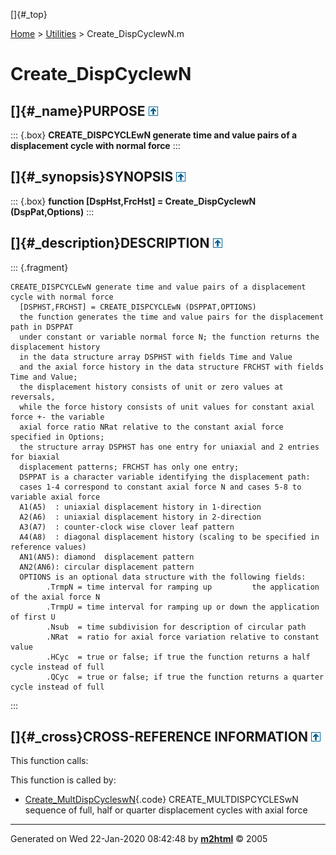 []{#_top}

<div>

[Home](../FEDEASLab.html) \> [Utilities](FEDEASLab.html) \>
Create_DispCyclewN.m

</div>

# Create_DispCyclewN

## []{#_name}PURPOSE [![\^](../up.png)](#_top)

::: {.box}
**CREATE_DISPCYCLEwN generate time and value pairs of a displacement
cycle with normal force**
:::

## []{#_synopsis}SYNOPSIS [![\^](../up.png)](#_top)

::: {.box}
**function \[DspHst,FrcHst\] = Create_DispCyclewN (DspPat,Options)**
:::

## []{#_description}DESCRIPTION [![\^](../up.png)](#_top)

::: {.fragment}
``` {.comment}
CREATE_DISPCYCLEwN generate time and value pairs of a displacement cycle with normal force    
  [DSPHST,FRCHST] = CREATE_DISPCYCLEwN (DSPPAT,OPTIONS)
  the function generates the time and value pairs for the displacement path in DSPPAT
  under constant or variable normal force N; the function returns the displacement history
  in the data structure array DSPHST with fields Time and Value
  and the axial force history in the data structure FRCHST with fields Time and Value;
  the displacement history consists of unit or zero values at reversals,
  while the force history consists of unit values for constant axial force +- the variable
  axial force ratio NRat relative to the constant axial force specified in Options;
  the structure array DSPHST has one entry for uniaxial and 2 entries for biaxial
  displacement patterns; FRCHST has only one entry;
  DSPPAT is a character variable identifying the displacement path:
  cases 1-4 correspond to constant axial force N and cases 5-8 to variable axial force
  A1(A5)  : uniaxial displacement history in 1-direction
  A2(A6)  : uniaxial displacement history in 2-direction
  A3(A7)  : counter-clock wise clover leaf pattern
  A4(A8)  : diagonal displacement history (scaling to be specified in reference values)
  AN1(AN5): diamond  displacement pattern
  AN2(AN6): circular displacement pattern
  OPTIONS is an optional data structure with the following fields:
        .TrmpN = time interval for ramping up         the application of the axial force N
        .TrmpU = time interval for ramping up or down the application of first U
        .Nsub  = time subdivision for description of circular path
        .NRat  = ratio for axial force variation relative to constant value
        .HCyc  = true or false; if true the function returns a half    cycle instead of full
        .QCyc  = true or false; if true the function returns a quarter cycle instead of full
```
:::

## []{#_cross}CROSS-REFERENCE INFORMATION [![\^](../up.png)](#_top)

This function calls:

This function is called by:

-   [Create_MultDispCycleswN](Create_MultDispCycleswN.html "function [DspHst,FrcHst] = Create_MultDispCycleswN (DspPat,Ucyc,Ncyc,TmStr,Options)"){.code}
    CREATE_MULTDISPCYCLESwN sequence of full, half or quarter
    displacement cycles with axial force

------------------------------------------------------------------------

Generated on Wed 22-Jan-2020 08:42:48 by
**[m2html](http://www.artefact.tk/software/matlab/m2html/ "Matlab Documentation in HTML")**
© 2005
